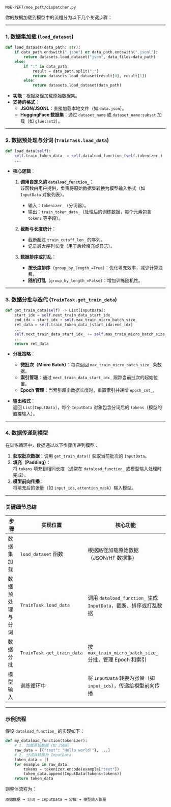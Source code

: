 ```
MoE-PEFT/moe_peft/dispatcher.py
```


你的数据加载到模型中的流程分为以下几个关键步骤：

---

### 1. **数据集加载 (`load_dataset`)**
```python
def load_dataset(data_path: str):
    if data_path.endswith(".json") or data_path.endswith(".jsonl"):
        return datasets.load_dataset("json", data_files=data_path)
    else:
        if ":" in data_path:
            result = data_path.split(":")
            return datasets.load_dataset(result[0], result[1])
        else:
            return datasets.load_dataset(data_path)
```
- **功能**：根据路径加载原始数据集。
- **支持的格式**：
  - **JSON/JSONL**：直接加载本地文件（如 `data.json`）。
  - **HuggingFace 数据集**：通过 `dataset_name` 或 `dataset_name:subset` 加载（如 `glue:sst2`）。

---

### 2. **数据预处理与分词 (`TrainTask.load_data`)**
```python
def load_data(self):
    self.train_token_data_ = self.dataload_function_(self.tokenizer_)
    ...
```
- **核心逻辑**：
  1. **调用自定义的 `dataload_function_`**：  
     该函数由用户提供，负责将原始数据集转换为模型输入格式（如 `InputData` 对象列表）。  
     - 输入：`tokenizer_`（分词器）。
     - 输出：`train_token_data_`（处理后的训练数据，每个元素包含 `tokens` 等字段）。

  2. **截断与长度统计**：  
     - 截断超过 `train_cutoff_len_` 的序列。
     - 记录最大序列长度（用于后续填充或日志）。

  3. **数据排序或打乱**：  
     - **按长度排序**（`group_by_length_=True`）：优化填充效率，减少计算浪费。  
     - **随机打乱**（`group_by_length_=False`）：增加训练随机性。

---

### 3. **数据分批与迭代 (`TrainTask.get_train_data`)**
```python
def get_train_data(self) -> List[InputData]:
    start_idx = self.next_train_data_start_idx_
    end_idx = start_idx + self.max_train_micro_batch_size_
    ret_data = self.train_token_data_[start_idx:end_idx]
    ...
    self.next_train_data_start_idx_ += self.max_train_micro_batch_size_
    ...
    return ret_data
```
- **分批策略**：
  - **微批次（Micro Batch）**：每次返回 `max_train_micro_batch_size_` 条数据。
  - **索引管理**：通过 `next_train_data_start_idx_` 跟踪当前批次的起始位置。
  - **Epoch 管理**：当索引超出数据长度时，重置索引并递增 `epoch_cnt_`。

- **输出格式**：  
  返回 `List[InputData]`，每个 `InputData` 对象包含分词后的 `tokens`（模型的直接输入）。

---

### 4. **数据传递到模型**
在训练循环中，数据通过以下步骤传递到模型：
1. **获取批次数据**：调用 `get_train_data()` 获取当前批次的 `InputData`。
2. **填充（Padding）**：  
   将 `tokens` 填充到相同长度（通常在 `dataload_function_` 或模型输入处理时完成）。
3. **模型前向传播**：  
   将填充后的张量（如 `input_ids`, `attention_mask`）输入模型。

---

### 关键细节总结
| **步骤**           | **实现位置**               | **核心功能**                                                                 |
|--------------------|---------------------------|----------------------------------------------------------------------------|
| 数据集加载         | `load_dataset` 函数         | 根据路径加载原始数据（JSON/HF 数据集）                                      |
| 数据预处理与分词   | `TrainTask.load_data`      | 调用 `dataload_function_` 生成 `InputData`，截断、排序或打乱数据            |
| 数据分批           | `TrainTask.get_train_data` | 按 `max_train_micro_batch_size_` 分批，管理 Epoch 和索引                    |
| 模型输入           | 训练循环中                 | 将 `InputData` 转换为张量（如 `input_ids`），传递给模型前向传播             |

---

### 示例流程
假设 `dataload_function_` 的实现如下：
```python
def my_dataload_function(tokenizer):
    # 1. 加载原始数据（如 JSON）
    raw_data = [{"text": "Hello world!"}, ...]
    # 2. 分词并转换为 InputData
    token_data = []
    for example in raw_data:
        tokens = tokenizer.encode(example["text"])
        token_data.append(InputData(tokens=tokens))
    return token_data
```
则整体流程为：
```
原始数据 → 分词 → InputData → 分批 → 模型输入张量
```